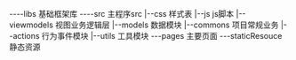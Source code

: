 ----libs                基础框架库
----src                 主程序src
     |--css             样式表 
     |--js              js脚本
     	 |--viewmodels  视图业务逻辑层
     	 |--models      数据模块
     	 |--commons     项目常规业务
     	 |--actions     行为事件模块
     	 |--utils       工具模块
---pages                主要页面
---staticResouce        静态资源